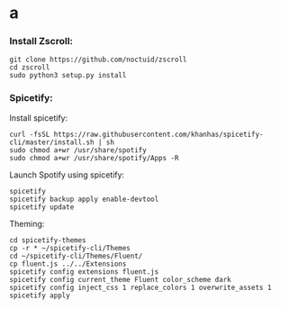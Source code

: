 # a

### Install Zscroll:
    git clone https://github.com/noctuid/zscroll
    cd zscroll
    sudo python3 setup.py install
    
### Spicetify:

Install spicetify:

    curl -fsSL https://raw.githubusercontent.com/khanhas/spicetify-cli/master/install.sh | sh
    sudo chmod a+wr /usr/share/spotify
    sudo chmod a+wr /usr/share/spotify/Apps -R

Launch Spotify using spicetify:

    spicetify
    spicetify backup apply enable-devtool
    spicetify update

Theming:

    cd spicetify-themes
    cp -r * ~/spicetify-cli/Themes
    cd ~/spicetify-cli/Themes/Fluent/
    cp fluent.js ../../Extensions
    spicetify config extensions fluent.js
    spicetify config current_theme Fluent color_scheme dark
    spicetify config inject_css 1 replace_colors 1 overwrite_assets 1
    spicetify apply


